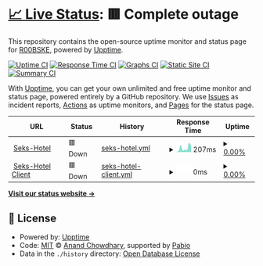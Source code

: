 # [📈 Live Status](https://R00BSKE.github.io/upptime): <!--live status--> **🟥 Complete outage**

This repository contains the open-source uptime monitor and status page for [R00BSKE](https://R00BSKE.github.io/upptime), powered by [Upptime](https://github.com/upptime/upptime).

[![Uptime CI](https://github.com/R00BSKE/upptime/workflows/Uptime%20CI/badge.svg)](https://github.com/R00BSKE/upptime/actions?query=workflow%3A%22Uptime+CI%22)
[![Response Time CI](https://github.com/R00BSKE/upptime/workflows/Response%20Time%20CI/badge.svg)](https://github.com/R00BSKE/upptime/actions?query=workflow%3A%22Response+Time+CI%22)
[![Graphs CI](https://github.com/R00BSKE/upptime/workflows/Graphs%20CI/badge.svg)](https://github.com/R00BSKE/upptime/actions?query=workflow%3A%22Graphs+CI%22)
[![Static Site CI](https://github.com/R00BSKE/upptime/workflows/Static%20Site%20CI/badge.svg)](https://github.com/R00BSKE/upptime/actions?query=workflow%3A%22Static+Site+CI%22)
[![Summary CI](https://github.com/R00BSKE/upptime/workflows/Summary%20CI/badge.svg)](https://github.com/R00BSKE/upptime/actions?query=workflow%3A%22Summary+CI%22)

With [Upptime](https://upptime.js.org), you can get your own unlimited and free uptime monitor and status page, powered entirely by a GitHub repository. We use [Issues](https://github.com/R00BSKE/upptime/issues) as incident reports, [Actions](https://github.com/R00BSKE/upptime/actions) as uptime monitors, and [Pages](https://R00BSKE.github.io/upptime) for the status page.

<!--start: status pages-->
<!-- This summary is generated by Upptime (https://github.com/upptime/upptime) -->
<!-- Do not edit this manually, your changes will be overwritten -->
<!-- prettier-ignore -->
| URL | Status | History | Response Time | Uptime |
| --- | ------ | ------- | ------------- | ------ |
| <img alt="" src="https://icons.duckduckgo.com/ip3/seks-hotel.nl.ico" height="13"> [Seks-Hotel](https://seks-hotel.nl) | 🟥 Down | [seks-hotel.yml](https://github.com/R00BSKE/upptime/commits/HEAD/history/seks-hotel.yml) | <details><summary><img alt="Response time graph" src="./graphs/seks-hotel/response-time-week.png" height="20"> 207ms</summary><br><a href="https://status.seks-hotel.nl/history/seks-hotel"><img alt="Response time 1371" src="https://img.shields.io/endpoint?url=https%3A%2F%2Fraw.githubusercontent.com%2FR00BSKE%2Fupptime%2FHEAD%2Fapi%2Fseks-hotel%2Fresponse-time.json"></a><br><a href="https://status.seks-hotel.nl/history/seks-hotel"><img alt="24-hour response time 312" src="https://img.shields.io/endpoint?url=https%3A%2F%2Fraw.githubusercontent.com%2FR00BSKE%2Fupptime%2FHEAD%2Fapi%2Fseks-hotel%2Fresponse-time-day.json"></a><br><a href="https://status.seks-hotel.nl/history/seks-hotel"><img alt="7-day response time 207" src="https://img.shields.io/endpoint?url=https%3A%2F%2Fraw.githubusercontent.com%2FR00BSKE%2Fupptime%2FHEAD%2Fapi%2Fseks-hotel%2Fresponse-time-week.json"></a><br><a href="https://status.seks-hotel.nl/history/seks-hotel"><img alt="30-day response time 120" src="https://img.shields.io/endpoint?url=https%3A%2F%2Fraw.githubusercontent.com%2FR00BSKE%2Fupptime%2FHEAD%2Fapi%2Fseks-hotel%2Fresponse-time-month.json"></a><br><a href="https://status.seks-hotel.nl/history/seks-hotel"><img alt="1-year response time 1371" src="https://img.shields.io/endpoint?url=https%3A%2F%2Fraw.githubusercontent.com%2FR00BSKE%2Fupptime%2FHEAD%2Fapi%2Fseks-hotel%2Fresponse-time-year.json"></a></details> | <details><summary><a href="https://status.seks-hotel.nl/history/seks-hotel">0.00%</a></summary><a href="https://status.seks-hotel.nl/history/seks-hotel"><img alt="All-time uptime 58.70%" src="https://img.shields.io/endpoint?url=https%3A%2F%2Fraw.githubusercontent.com%2FR00BSKE%2Fupptime%2FHEAD%2Fapi%2Fseks-hotel%2Fuptime.json"></a><br><a href="https://status.seks-hotel.nl/history/seks-hotel"><img alt="24-hour uptime 0.00%" src="https://img.shields.io/endpoint?url=https%3A%2F%2Fraw.githubusercontent.com%2FR00BSKE%2Fupptime%2FHEAD%2Fapi%2Fseks-hotel%2Fuptime-day.json"></a><br><a href="https://status.seks-hotel.nl/history/seks-hotel"><img alt="7-day uptime 0.00%" src="https://img.shields.io/endpoint?url=https%3A%2F%2Fraw.githubusercontent.com%2FR00BSKE%2Fupptime%2FHEAD%2Fapi%2Fseks-hotel%2Fuptime-week.json"></a><br><a href="https://status.seks-hotel.nl/history/seks-hotel"><img alt="30-day uptime 0.00%" src="https://img.shields.io/endpoint?url=https%3A%2F%2Fraw.githubusercontent.com%2FR00BSKE%2Fupptime%2FHEAD%2Fapi%2Fseks-hotel%2Fuptime-month.json"></a><br><a href="https://status.seks-hotel.nl/history/seks-hotel"><img alt="1-year uptime 58.70%" src="https://img.shields.io/endpoint?url=https%3A%2F%2Fraw.githubusercontent.com%2FR00BSKE%2Fupptime%2FHEAD%2Fapi%2Fseks-hotel%2Fuptime-year.json"></a></details>
| <img alt="" src="https://icons.duckduckgo.com/ip3/nitro.seks-hotel.nl.ico" height="13"> [Seks-Hotel  Client](wss://nitro.seks-hotel.nl:2096) | 🟥 Down | [seks-hotel-client.yml](https://github.com/R00BSKE/upptime/commits/HEAD/history/seks-hotel-client.yml) | <details><summary><img alt="Response time graph" src="./graphs/seks-hotel-client/response-time-week.png" height="20"> 0ms</summary><br><a href="https://status.seks-hotel.nl/history/seks-hotel-client"><img alt="Response time 0" src="https://img.shields.io/endpoint?url=https%3A%2F%2Fraw.githubusercontent.com%2FR00BSKE%2Fupptime%2FHEAD%2Fapi%2Fseks-hotel-client%2Fresponse-time.json"></a><br><a href="https://status.seks-hotel.nl/history/seks-hotel-client"><img alt="24-hour response time 0" src="https://img.shields.io/endpoint?url=https%3A%2F%2Fraw.githubusercontent.com%2FR00BSKE%2Fupptime%2FHEAD%2Fapi%2Fseks-hotel-client%2Fresponse-time-day.json"></a><br><a href="https://status.seks-hotel.nl/history/seks-hotel-client"><img alt="7-day response time 0" src="https://img.shields.io/endpoint?url=https%3A%2F%2Fraw.githubusercontent.com%2FR00BSKE%2Fupptime%2FHEAD%2Fapi%2Fseks-hotel-client%2Fresponse-time-week.json"></a><br><a href="https://status.seks-hotel.nl/history/seks-hotel-client"><img alt="30-day response time 0" src="https://img.shields.io/endpoint?url=https%3A%2F%2Fraw.githubusercontent.com%2FR00BSKE%2Fupptime%2FHEAD%2Fapi%2Fseks-hotel-client%2Fresponse-time-month.json"></a><br><a href="https://status.seks-hotel.nl/history/seks-hotel-client"><img alt="1-year response time 0" src="https://img.shields.io/endpoint?url=https%3A%2F%2Fraw.githubusercontent.com%2FR00BSKE%2Fupptime%2FHEAD%2Fapi%2Fseks-hotel-client%2Fresponse-time-year.json"></a></details> | <details><summary><a href="https://status.seks-hotel.nl/history/seks-hotel-client">0.00%</a></summary><a href="https://status.seks-hotel.nl/history/seks-hotel-client"><img alt="All-time uptime 38.68%" src="https://img.shields.io/endpoint?url=https%3A%2F%2Fraw.githubusercontent.com%2FR00BSKE%2Fupptime%2FHEAD%2Fapi%2Fseks-hotel-client%2Fuptime.json"></a><br><a href="https://status.seks-hotel.nl/history/seks-hotel-client"><img alt="24-hour uptime 0.00%" src="https://img.shields.io/endpoint?url=https%3A%2F%2Fraw.githubusercontent.com%2FR00BSKE%2Fupptime%2FHEAD%2Fapi%2Fseks-hotel-client%2Fuptime-day.json"></a><br><a href="https://status.seks-hotel.nl/history/seks-hotel-client"><img alt="7-day uptime 0.00%" src="https://img.shields.io/endpoint?url=https%3A%2F%2Fraw.githubusercontent.com%2FR00BSKE%2Fupptime%2FHEAD%2Fapi%2Fseks-hotel-client%2Fuptime-week.json"></a><br><a href="https://status.seks-hotel.nl/history/seks-hotel-client"><img alt="30-day uptime 0.00%" src="https://img.shields.io/endpoint?url=https%3A%2F%2Fraw.githubusercontent.com%2FR00BSKE%2Fupptime%2FHEAD%2Fapi%2Fseks-hotel-client%2Fuptime-month.json"></a><br><a href="https://status.seks-hotel.nl/history/seks-hotel-client"><img alt="1-year uptime 38.68%" src="https://img.shields.io/endpoint?url=https%3A%2F%2Fraw.githubusercontent.com%2FR00BSKE%2Fupptime%2FHEAD%2Fapi%2Fseks-hotel-client%2Fuptime-year.json"></a></details>

<!--end: status pages-->

[**Visit our status website →**](https://R00BSKE.github.io/upptime)

## 📄 License

- Powered by: [Upptime](https://github.com/upptime/upptime)
- Code: [MIT](./LICENSE) © [Anand Chowdhary](https://anandchowdhary.com), supported by [Pabio](https://pabio.com)
- Data in the `./history` directory: [Open Database License](https://opendatacommons.org/licenses/odbl/1-0/)
